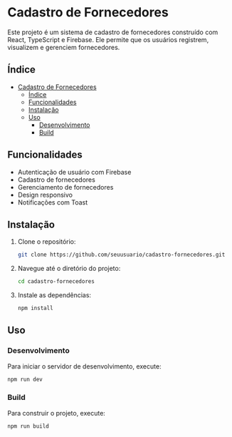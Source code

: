 # Cadastro de Fornecedores

Este projeto é um sistema de cadastro de fornecedores construído com React, TypeScript e Firebase. Ele permite que os usuários registrem, visualizem e gerenciem fornecedores.

## Índice

- [Cadastro de Fornecedores](#cadastro-de-fornecedores)
  - [Índice](#índice)
  - [Funcionalidades](#funcionalidades)
  - [Instalação](#instalação)
  - [Uso](#uso)
    - [Desenvolvimento](#desenvolvimento)
    - [Build](#build)

## Funcionalidades

- Autenticação de usuário com Firebase
- Cadastro de fornecedores
- Gerenciamento de fornecedores
- Design responsivo
- Notificações com Toast

## Instalação

1. Clone o repositório:
   ```sh
   git clone https://github.com/seuusuario/cadastro-fornecedores.git
   ```
2. Navegue até o diretório do projeto:
   ```sh
   cd cadastro-fornecedores
   ```
3. Instale as dependências:
   ```sh
   npm install
   ```

## Uso

### Desenvolvimento

Para iniciar o servidor de desenvolvimento, execute:

```sh
npm run dev
```

### Build

Para construir o projeto, execute:

```sh
npm run build
```
